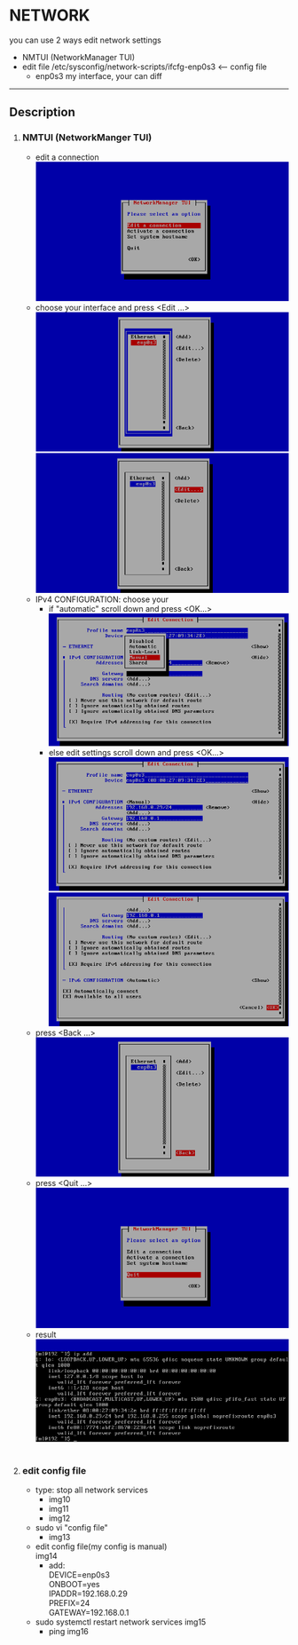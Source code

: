 # NETWORK

you can use 2 ways edit network settings
* NMTUI (NetworkManager TUI)
* edit file /etc/sysconfig/network-scripts/ifcfg-enp0s3 <-- config file
	- enp0s3 my interface, your can diff
***

## Description
1. ### NMTUI (NetworkManger TUI)
	* edit a connection
	![img1](./imgs/1.png)  
	* choose your interface and press <Edit ...>
	![img2](./imgs/2.png)
	![img3](./imgs/3.png)  
	* IPv4 CONFIGURATION: choose your
		- if "automatic" scroll down and press <OK...> 
		![img4](./imgs/4.png)  
		- else edit settings scroll down and press <OK...>  
		![img5](./imgs/5.png)  
		![img6](./imgs/6.png)  
	* press <Back ...>  
	![img7](./imgs/7.png)  
	* press <Quit ...>  
	![img8](./imgs/8.png)  
	* result  
	![img9](./imgs/9.png)  

#
2. ### edit config file
	* type: stop all network services
		- img10  
		- img11  
		- img12  
	* sudo vi "config file"
		- img13  
	* edit config file(my config is manual)  
		img14  
		- add:  
			DEVICE=enp0s3  
			ONBOOT=yes  
			IPADDR=192.168.0.29  
			PREFIX=24  
			GATEWAY=192.168.0.1  
	* sudo systemctl restart network services
		img15  
		- ping
		img16
